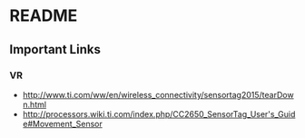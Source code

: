 # README

## Important Links

### VR
- http://www.ti.com/ww/en/wireless_connectivity/sensortag2015/tearDown.html
- http://processors.wiki.ti.com/index.php/CC2650_SensorTag_User's_Guide#Movement_Sensor
